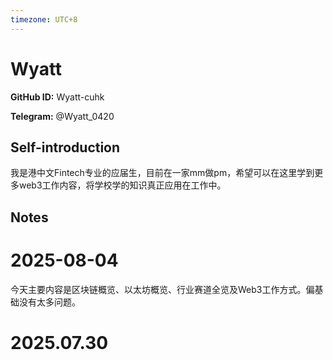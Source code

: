 ```yaml
---
timezone: UTC+8
---
```


# Wyatt

**GitHub ID:** Wyatt-cuhk

**Telegram:** @Wyatt_0420

## Self-introduction

我是港中文Fintech专业的应届生，目前在一家mm做pm，希望可以在这里学到更多web3工作内容，将学校学的知识真正应用在工作中。

## Notes

<!-- Content_START -->
# 2025-08-04

今天主要内容是区块链概览、以太坊概览、行业赛道全览及Web3工作方式。偏基础没有太多问题。


# 2025.07.30


<!-- Content_END -->
